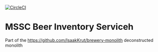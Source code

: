 [![CircleCI](https://circleci.com/gh/springframeworkguru/mssc-beer-inventory-service.svg?style=svg)](https://circleci.com/gh/springframeworkguru/mssc-beer-inventory-service)
# MSSC Beer Inventory Serviceh

Part of the https://github.com/IsaakKrut/brewery-monolith deconstructed monolith
